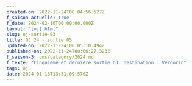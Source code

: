 ```yaml
---
created-on: 2022-11-24T00:04:56.527Z
f_saison-actuelle: true
f_date: 2024-02-10T00:00:00.000Z
layout: "[oj].html"
slug: oj-sortie-03
title: OJ 24 - sortie 05
updated-on: 2022-11-24T00:05:10.494Z
published-on: 2022-11-24T00:06:27.323Z
f_saison-3: cms/category/2024.md
f_texte: "Cinquième et dernière sortie OJ. Destination : Vercorin"
tags: oj
date: 2024-01-13T13:31:09.570Z
---
```

